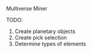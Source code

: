 Multiverse Miner

TODO:
1) Create planetary objects
2) Create pick selection
3) Determine types of elements